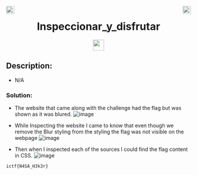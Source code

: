 <div><img align = "right" src = "https://img.shields.io/badge/Points-75%20-informational" height = 22>
<img align = "left" src = "https://img.shields.io/badge/Catagory-WEB-informational" height = 22>
</div
<br>
<div align="center"> <h1> Inspeccionar_y_disfrutar</h1> <img src = "https://img.shields.io/badge/Solved ✔️%20-brightgreen" height = 30>
</div>

## Description: 
- N/A

### Solution: 

- The website that came along with the challenge had the flag but was shown as it was blured.
  ![image](https://user-images.githubusercontent.com/100958162/176995204-87223a71-e572-4017-8bbb-3bb737e4c4e3.png)

  
- While Inspecting the website I came to know that even though we remove the Blur styling from the styling the flag was not visible on the webpage
 ![image](https://user-images.githubusercontent.com/100958162/176995267-7f74478a-dc79-4276-8405-ba89205c5f69.png)


- Then when I inspected each of the sources I could find the flag content in CSS.
![image](https://user-images.githubusercontent.com/100958162/176995402-ae41fe1a-d8b9-4b8c-9687-8f607f760226.png)



```
ictf{N4SA_H3k3r}
```

